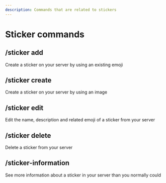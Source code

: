 ```yaml
---
description: Commands that are related to stickers
---
```


# Sticker commands

## /sticker add

Create a sticker on your server by using an existing emoji

## /sticker create

Create a sticker on your server by using an image

## /sticker edit

Edit the name, description and related emoji of a sticker from your server

## /sticker delete

Delete a sticker from your server

## /sticker-information

See more information about a sticker in your server than you normally could
